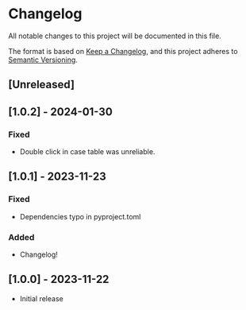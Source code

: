 # Changelog

All notable changes to this project will be documented in this file.

The format is based on [Keep a Changelog](https://keepachangelog.com/en/1.0.0/),
and this project adheres to [Semantic Versioning](https://semver.org/spec/v2.0.0.html).

## [Unreleased]

## [1.0.2] - 2024-01-30

### Fixed

- Double click in case table was unreliable.

## [1.0.1] - 2023-11-23

### Fixed

- Dependencies typo in pyproject.toml

### Added

- Changelog!

## [1.0.0] - 2023-11-22

- Initial release
